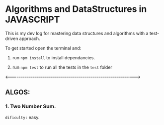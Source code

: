 # Algorithms and DataStructures in JAVASCRIPT

This is my dev log for mastering data structures and algorithms with a test-driven approach.

To get started open the terminal and:

1. run `npm install` to install dependancies.

2. run `npm test` to run all the tests in the `test` folder

<-------------------------------------------------------------->

## ALGOS:

### 1. Two Number Sum.

`dificulty:` easy.
